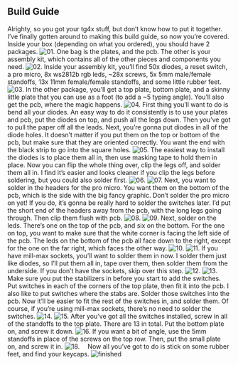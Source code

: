 ## Build Guide

Alrighty, so you got your tg4x stuff, but don’t know how to put it together.  I’ve finally gotten around to making this build guide, so now you’re covered.  Inside your box (depending on what you ordered), you should have 2 packages.
![01.](https://raw.githubusercontent.com/MythosMann/tg4x/master/2d-3d%20stuff/build%20guide%20pics/01.jpg)
One bag is the plates, and the pcb.  The other is your assembly kit, which contains all of the other pieces and components you need.
![02.](https://raw.githubusercontent.com/MythosMann/tg4x/master/2d-3d%20stuff/build%20guide%20pics/02.jpg)
Inside your assembly kit, you’ll find 50x diodes, a reset switch, a pro micro, 8x ws2812b rgb leds, ~28x screws, 5x 5mm male/female standoffs, 13x 11mm female/female standoffs, and some little rubber feet.
![03.](https://raw.githubusercontent.com/MythosMann/tg4x/master/2d-3d%20stuff/build%20guide%20pics/03.jpg)
In the other package, you’ll get a top plate, bottom plate, and a skinny little plate that you can use as a foot (to add a ~5 typing angle).  You’ll also get the pcb, where the magic happens.
![04.](https://raw.githubusercontent.com/MythosMann/tg4x/master/2d-3d%20stuff/build%20guide%20pics/01.jpg)
 First thing you’ll want to do is bend all your diodes.  An easy way to do it consistently is to use your plates and pcb, put the diodes on top, and push all the legs down.  Then you’ve got to pull the paper off all the leads.  Next, you’re gonna put diodes in all of the diode holes.  It doesn’t matter if you put them on the top or bottom of the pcb, but make sure that they are oriented correctly.  You want the end with the black strip to go into the square holes.
![05.](https://raw.githubusercontent.com/MythosMann/tg4x/master/2d-3d%20stuff/build%20guide%20pics/05.jpg)
The easiest way to install the diodes is to place them all in, then use masking tape to hold them in place.  Now you can flip the whole thing over, clip the legs off, and solder them all in.  I find it’s easier and looks cleaner if you clip the legs before soldering, but you could also solder first.
![06.](https://raw.githubusercontent.com/MythosMann/tg4x/master/2d-3d%20stuff/build%20guide%20pics/06.jpg)
![07.](https://raw.githubusercontent.com/MythosMann/tg4x/master/2d-3d%20stuff/build%20guide%20pics/07.jpg)
Next, you want to solder in the headers for the pro micro.  You want them on the bottom of the pcb, which is the side with the big fancy graphic.  Don’t solder the pro micro on yet!  If you do, it’s gonna be really hard to solder the switches later.  I’d put the short end of the headers away from the pcb, with the long legs going through.  Then clip them flush with pcb.
![08.](https://raw.githubusercontent.com/MythosMann/tg4x/master/2d-3d%20stuff/build%20guide%20pics/08.jpg)
![09.](https://raw.githubusercontent.com/MythosMann/tg4x/master/2d-3d%20stuff/build%20guide%20pics/09.jpg)
Next, solder on the leds.  There’s one on the top of the pcb, and six on the bottom.  For the one on top, you want to make sure that the white corner is facing the left side of the pcb.  The leds on the bottom of the pcb all face down to the right, except for the one on the far right, which faces the other way.
![10.](https://raw.githubusercontent.com/MythosMann/tg4x/master/2d-3d%20stuff/build%20guide%20pics/10.jpg)
![11.](https://raw.githubusercontent.com/MythosMann/tg4x/master/2d-3d%20stuff/build%20guide%20pics/11.jpg)
If you have mill-max sockets, you’ll want to solder them in now.  I solder them just like diodes, so I’ll put them all in, tape over them, then solder them from the underside.
If you don’t have the sockets, skip over this step.
![12.](https://raw.githubusercontent.com/MythosMann/tg4x/master/2d-3d%20stuff/build%20guide%20pics/12.jpg)
![13.](https://raw.githubusercontent.com/MythosMann/tg4x/master/2d-3d%20stuff/build%20guide%20pics/13.jpg)
Make sure you put the stabilizers in before you start to add the switches.  Put switches in each of the corners of the top plate, then fit it into the pcb.  I also like to put switches where the stabs are.  Solder those switches into the pcb.  Now it’ll be easier to fit the rest of the switches in, and solder them.  Of course, if you’re using mill-max sockets, there’s no need to solder the switches.
![14.](https://raw.githubusercontent.com/MythosMann/tg4x/master/2d-3d%20stuff/build%20guide%20pics/14.jpg)
![15.](https://raw.githubusercontent.com/MythosMann/tg4x/master/2d-3d%20stuff/build%20guide%20pics/15.jpg)
After you’ve got all the switches installed, screw in all of the standoffs to the top plate.  There are 13 in total.  Put the bottom plate on, and screw it down.
![16.](https://raw.githubusercontent.com/MythosMann/tg4x/master/2d-3d%20stuff/build%20guide%20pics/16.jpg)
If you want a bit of angle, use the 5mm standoffs in place of the screws on the top row.  Then, put the small plate on, and screw it in.
![18.](https://raw.githubusercontent.com/MythosMann/tg4x/master/2d-3d%20stuff/build%20guide%20pics/18.jpg) 
Now all you’ve got to do is stick on some rubber feet, and find your keycaps.
![finished](https://raw.githubusercontent.com/MythosMann/tg4x/master/2d-3d%20stuff/build%20guide%20pics/finished.jpg)
